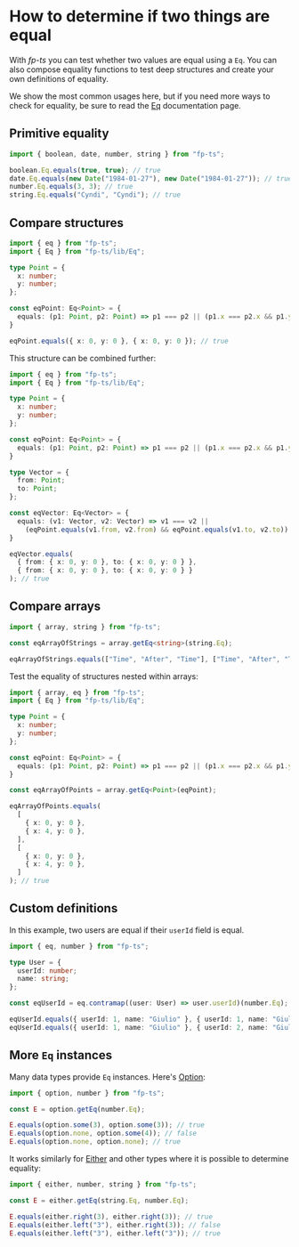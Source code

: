 # How to determine if two things are equal

With _fp-ts_ you can test whether two values are equal using a `Eq`. You can also compose equality functions to test deep structures and create your own definitions of equality.

We show the most common usages here, but if you need more ways to check for equality, be sure to read the [Eq](https://gcanti.github.io/fp-ts/modules/Eq.ts) documentation page.

## Primitive equality

```ts
import { boolean, date, number, string } from "fp-ts";

boolean.Eq.equals(true, true); // true
date.Eq.equals(new Date("1984-01-27"), new Date("1984-01-27")); // true
number.Eq.equals(3, 3); // true
string.Eq.equals("Cyndi", "Cyndi"); // true
```

## Compare structures

```ts
import { eq } from "fp-ts";
import { Eq } from "fp-ts/lib/Eq";

type Point = {
  x: number;
  y: number;
};

const eqPoint: Eq<Point> = {
  equals: (p1: Point, p2: Point) => p1 === p2 || (p1.x === p2.x && p1.y === p2.y)
}

eqPoint.equals({ x: 0, y: 0 }, { x: 0, y: 0 }); // true
```

This structure can be combined further:

```ts
import { eq } from "fp-ts";
import { Eq } from "fp-ts/lib/Eq";

type Point = {
  x: number;
  y: number;
};

const eqPoint: Eq<Point> = {
  equals: (p1: Point, p2: Point) => p1 === p2 || (p1.x === p2.x && p1.y === p2.y)
}

type Vector = {
  from: Point;
  to: Point;
};

const eqVector: Eq<Vector> = {
  equals: (v1: Vector, v2: Vector) => v1 === v2 ||
    (eqPoint.equals(v1.from, v2.from) && eqPoint.equals(v1.to, v2.to))
}

eqVector.equals(
  { from: { x: 0, y: 0 }, to: { x: 0, y: 0 } },
  { from: { x: 0, y: 0 }, to: { x: 0, y: 0 } }
); // true
```

## Compare arrays

```ts
import { array, string } from "fp-ts";

const eqArrayOfStrings = array.getEq<string>(string.Eq);

eqArrayOfStrings.equals(["Time", "After", "Time"], ["Time", "After", "Time"]); // true
```

Test the equality of structures nested within arrays:

```ts
import { array, eq } from "fp-ts";
import { Eq } from "fp-ts/lib/Eq";

type Point = {
  x: number;
  y: number;
};

const eqPoint: Eq<Point> = {
  equals: (p1: Point, p2: Point) => p1 === p2 || (p1.x === p2.x && p1.y === p2.y)
}

const eqArrayOfPoints = array.getEq<Point>(eqPoint);

eqArrayOfPoints.equals(
  [
    { x: 0, y: 0 },
    { x: 4, y: 0 },
  ],
  [
    { x: 0, y: 0 },
    { x: 4, y: 0 },
  ]
); // true
```

## Custom definitions

In this example, two users are equal if their `userId` field is equal.

```ts
import { eq, number } from "fp-ts";

type User = {
  userId: number;
  name: string;
};

const eqUserId = eq.contramap((user: User) => user.userId)(number.Eq);

eqUserId.equals({ userId: 1, name: "Giulio" }, { userId: 1, name: "Giulio Canti" }); // true
eqUserId.equals({ userId: 1, name: "Giulio" }, { userId: 2, name: "Giulio" }); // false
```

## More `Eq` instances

Many data types provide `Eq` instances. Here's [Option](https://gcanti.github.io/fp-ts/modules/Option.ts):

```ts
import { option, number } from "fp-ts";

const E = option.getEq(number.Eq);

E.equals(option.some(3), option.some(3)); // true
E.equals(option.none, option.some(4)); // false
E.equals(option.none, option.none); // true
```

It works similarly for [Either](https://gcanti.github.io/fp-ts/modules/Either.ts) and other types where it is possible to determine equality:

```ts
import { either, number, string } from "fp-ts";

const E = either.getEq(string.Eq, number.Eq);

E.equals(either.right(3), either.right(3)); // true
E.equals(either.left("3"), either.right(3)); // false
E.equals(either.left("3"), either.left("3")); // true
```
